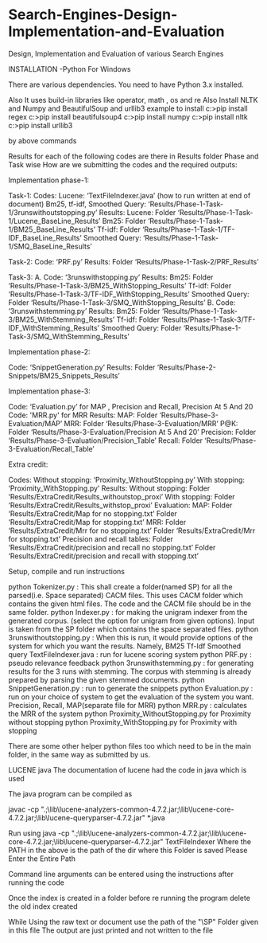 # Search-Engines-Design-Implementation-and-Evaluation
Design, Implementation and Evaluation of various Search Engines

INSTALLATION -Python
For Windows

There are various dependencies. 
You need to have Python 3.x installed.

Also It uses build-in libraries like operator, math , os and re
Also Install NLTK and Numpy and BeautifulSoup and urllib3
example to install
c:>pip install regex
c:>pip install beautifulsoup4 
c:>pip install numpy
c:>pip install nltk 
c:>pip install urllib3

by above commands

Results for each of the following codes are there in Results folder Phase and Task wise
How are we submitting the codes and the required outputs:

Implementation phase-1:

Task-1:
Codes: 
Lucene: ‘TextFileIndexer.java’ (how to run written at end of document)
Bm25, tf-idf, Smoothed Query: ‘Results/Phase-1-Task-1/3runswithoutstopping.py’
Results: 
Lucene: Folder ‘Results/Phase-1-Task-1/Lucene_BaseLine_Results’
Bm25: Folder ‘Results/Phase-1-Task-1/BM25_BaseLine_Results’
Tf-idf: Folder ‘Results/Phase-1-Task-1/TF-IDF_BaseLine_Results’
Smoothed Query: ‘Results/Phase-1-Task-1/SMQ_BaseLine_Results’

Task-2:
Code: ‘PRF.py’
Results: Folder ‘Results/Phase-1-Task-2/PRF_Results’

Task-3:
A. Code: ‘3runswithstopping.py’
	Results: 
Bm25: Folder ‘Results/Phase-1-Task-3/BM25_WithStopping_Results’
Tf-idf: Folder ‘Results/Phase-1-Task-3/TF-IDF_WithStopping_Results’
Smoothed Query: Folder ‘Results/Phase-1-Task-3/SMQ_WithStopping_Results’
     B.	Code: ‘3runswithstemming.py’
Results:
Bm25: Folder ‘Results/Phase-1-Task-3/BM25_WithStemming_Results’
Tf-idf: Folder ‘Results/Phase-1-Task-3/TF-IDF_WithStemming_Results’
Smoothed Query: Folder ‘Results/Phase-1-Task-3/SMQ_WithStemming_Results’ 

Implementation phase-2:

Code: ‘SnippetGeneration.py’
Results: Folder ‘Results/Phase-2-Snippets/BM25_Snippets_Results’

Implementation phase-3:

Code: ‘Evaluation.py’ for MAP , Precision and Recall, Precision At 5 And 20
Code: 'MRR.py' for MRR
Results:
MAP: Folder ‘Results/Phase-3-Evaluation/MAP’
MRR: Folder ‘Results/Phase-3-Evaluation/MRR’
P@K: Folder ‘Results/Phase-3-Evaluation/Precision At 5 And 20’
Precision: Folder ‘Results/Phase-3-Evaluation/Precision_Table’ 
Recall: Folder ‘Results/Phase-3-Evaluation/Recall_Table’

Extra credit:

Codes:
Without stopping: ‘Proximity_WithoutStopping.py’
With stopping: ‘Proximity_WithStopping.py’
Results:
Without stopping: Folder ‘Results/ExtraCredit/Results_withoutstop_proxi’
With stopping: Folder ‘Results/ExtraCredit/Results_withstop_proxi’
Evaluation:
MAP: Folder ‘Results/ExtraCredit/Map for no stopping.txt’
		          Folder ‘Results/ExtraCredit/Map for stopping.txt’
MRR: Folder ‘Results/ExtraCredit/Mrr for no stopping.txt’
		          Folder ‘Results/ExtraCredit/Mrr for stopping.txt’
Precision and recall tables: 
Folder ‘Results/ExtraCredit/precision and recall no stopping.txt’
		Folder ‘Results/ExtraCredit/precision and recall with stopping.txt’

Setup, compile  and run instructions

python Tokenizer.py : This shall create a folder(named SP) for all the parsed(i.e. Space separated) CACM files. This uses CACM folder which contains the given html files. The code and the CACM file should be in the same folder. 
python Indexer.py : for making the unigram indexer from the generated corpus. (select the option for unigram from given options). Input is taken from the SP folder which contains the space separated files. 
python 3runswithoutstopping.py : When this is run, it would provide options of the system for which you want the results. Namely,
BM25
Tf-Idf
Smoothed query
TextFileIndexer.java : run for lucene scoring system
python PRF.py : pseudo relevance feedback 
python 3runswithstemming.py : for generating results for the 3 runs with stemming. The corpus with stemming is already prepared by parsing the given stemmed documents. 
python SnippetGeneration.py : run to generate the snippets
python Evaluation.py : run on your choice of system to get the evaluation of the system you want. Precision, Recall, MAP(separate file for MRR)
python MRR.py : calculates the MRR of the system
python Proximity_WithoutStopping.py for Proximity without stopping
python Proximity_WithStopping.py for Proximity with stopping

There are some other helper python files too which need to be in the main folder, in the same way as submitted by us.

LUCENE
java
The documentation of lucene had the code in java which is used

The java program can be compiled as

javac -cp ".;<PATH>\lib\lucene-analyzers-common-4.7.2.jar;<PATH>\lib\lucene-core-4.7.2.jar;<PATH>\lib\lucene-queryparser-4.7.2.jar" *.java

Run using
java -cp ".;<PATH>\lib\lucene-analyzers-common-4.7.2.jar;<PATH>\lib\lucene-core-4.7.2.jar;<PATH>\lib\lucene-queryparser-4.7.2.jar" TextFileIndexer
Where the PATH in the above is the path of the dir where this Folder is saved 
Please Enter the Entire Path

Command line arguments can be entered using the instructions after running the code

Once  the index is created in a folder before re running the program delete the old index created

While Using the raw text or document use the path of the "\SP" Folder given in this file
The output are just printed and not written to the file
